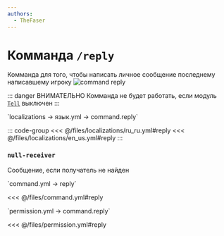 ```yaml
---
authors:
  - TheFaser
---
```


# Комманда `/reply`

Комманда для того, чтобы написать личное сообщение последнему написавшему игроку
![command reply](/commandreply.png)

::: danger ВНИМАТЕЛЬНО
Комманда не будет работать, если модуль [`Tell`](/docs/command/tell/) выключен
:::

[//]: # (localization)
<!--@include: @/parts/words.md#localization--> 
<!--@include: @/parts/words.md#path--> `localizations → язык.yml → command.reply`

<!--@include: @/parts/words.md#default--> 

::: code-group
<<< @/files/localizations/ru_ru.yml#reply
<<< @/files/localizations/en_us.yml#reply
:::

### `null-receiver`

Сообщение, если получатель не найден

[//]: # (command.yml)
<!--@include: @/parts/words.md#setting-->
<!--@include: @/parts/words.md#path--> `command.yml → reply`

<!--@include: @/parts/words.md#default-->
<<< @/files/command.yml#reply

<!--@include: @/parts/enable.md-->
<!--@include: @/parts/aliases.md-->
<!--@include: @/parts/cooldown.md-->
<!--@include: @/parts/sound.md-->

[//]: # (permission.yml)
<!--@include: @/parts/words.md#permission-->
<!--@include: @/parts/words.md#path--> `permission.yml → command.reply`

<!--@include: @/parts/words.md#default-->
<<< @/files/permission.yml#reply

<!--@include: @/parts/permission/permissionTier3.md-->
<!--@include: @/parts/permission/cooldown.md-->
<!--@include: @/parts/permission/sound.md-->

